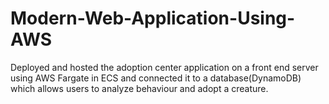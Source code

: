 # Modern-Web-Application-Using-AWS
Deployed and hosted the adoption center application on a front end server using AWS Fargate in ECS and connected it to a database(DynamoDB) which allows users to analyze behaviour and adopt a creature.
